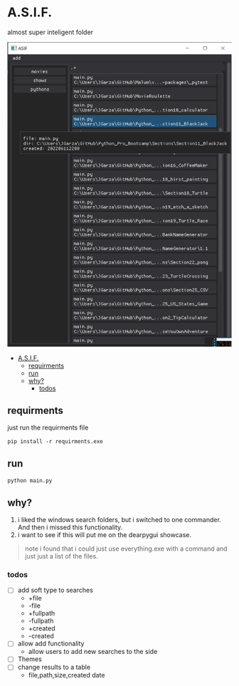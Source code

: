 # A.S.I.F.
almost super inteligent folder

![](.\imgs\20220620.png)

<!--TOC-->
- [A.S.I.F.](#asif)
    - [requirments](#requirments)
    - [run](#run)
    - [why?](#why)
        - [todos](#todos)

<!--TOC-->

## requirments
just run the requirments file
```
pip install -r requirments.exe
```

## run 
```
python main.py
```

## why?
1. i liked the windows search folders, but i switched to one commander. And then i missed this functionality.
2. i want to see if this will put me on the dearpygui showcase.

> note
> i found that i could just use everything.exe with a command and just just a list of the files. 

### todos
 - [ ] add soft type to searches
    * +file 
    * -file 
    * +fullpath
    * -fullpath
    * +created
    * -created
 - [ ] allow add functionality
    * allow users to add new searches to the side
 - [ ] Themes
 - [ ] change results to a table
    * file,path,size,created date
